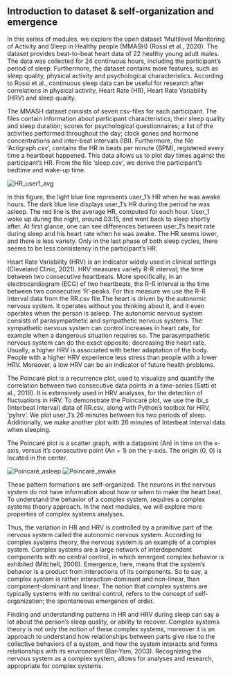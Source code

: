 ## Introduction to dataset & self-organization and emergence
In this series of modules, we explore the open dataset ‘Multilevel Monitoring of Activity and Sleep in Healthy people (MMASH) (Rossi et al., 2020). The dataset provides beat-to-beat heart data of 22 healthy young adult males. The data was collected for 24 continuous hours, including the participant’s period of sleep. Furthermore, the dataset contains more features, such as sleep quality, physical activity and psychological characteristics. According to Rossi et al., continuous sleep data can be useful for research after correlations in physical activity, Heart Rate (HR), Heart Rate Variability (HRV) and sleep quality. 

The MMASH dataset consists of seven csv-files for each participant. The files contain information about participant characteristics; their sleep quality and sleep duration; scores for psychological questionnaires; a list of the activities performed throughout the day; clock genes and hormone concentrations and inter-beat intervals (IBI). Furthermore, the file ‘Actigraph.csv’, contains the HR in beats per minute (BPM), registered every time a heartbeat happened. This data allows us to plot day times against the participant’s HR. From the file ‘sleep.csv’, we derive the participant’s bedtime and wake-up time. 

![HR_user1_avg](https://user-images.githubusercontent.com/105788429/170371272-b4929065-a530-4343-918f-aa6ab023436b.png)

In this figure, the light blue line represents user_1’s HR when he was awake hours. The dark blue line displays user_1’s HR during the period he was asleep. The red line is the average HR, computed for each hour. User_1 woke up during the night, around 03:15, and went back to sleep shortly after. At first glance, one can see differences between user_1’s heart rate during sleep and his heart rate when he was awake. The HR seems lower, and there is less variety. Only in the last phase of both sleep cycles, there seems to be less consistency in the participant’s HR.


Heart Rate Variability (HRV) is an indicator widely used in clinical settings (Cleveland Clinic, 2021). HRV measures variety  R-R interval; the time between two consecutive heartbeats. More specifically, in an electrocardiogram (ECG) of two heartbeats, the R-R interval is the time between two consecutive ‘R’-peaks. For this measure we use the R-R interval data from the RR.csv file.The heart is driven by the autonomic nervous system. It operates without you thinking about it, and it even operates when the person is asleep. The autonomic nervous system consists of parasympathetic and sympathetic nervous systems. The sympathetic nervous system can control increases in heart rate, for example when a dangerous situation requires so. The parasympathetic nervous system can do the exact opposite; decreasing the heart rate. Usually, a higher HRV is associated with better adaptation of the body. People with a higher HRV experience less stress than people with a lower HRV. Moreover, a low HRV can be an indicator of future health problems. 

The Poincaré plot is a recurrence plot, used to visualize and quantify the correlation between two consecutive data points in a time-series (Satti et al., 2019). It is extensively used in HRV analyses, for the detection of fluctuations in HRV. To demonstrate the Poincaré plot, we use the ibi_s (Interbeat Interval) data of RR.csv, along with Python’s toolbox for HRV, ‘pyhrv’. We plot user_1’s 26 minutes between his two periods of sleep. Additionally, we make another plot with 26 minutes of Interbeat Interval data when sleeping. 


The Poincaré plot is a scatter graph, with a datapoint (An) in time on the x-axis, versus it’s consecutive point (An + 1) on the y-axis. The origin (0, 0) is located in the center. 

![Poincaré_asleep](https://user-images.githubusercontent.com/105788429/170713308-00220606-60da-4468-99cb-23b8fa47ddc0.png)
![Poincaré_awake](https://user-images.githubusercontent.com/105788429/170713310-987252fa-b1b9-45e2-9b16-f25619ae4d73.png)


These pattern formations are self-organized. The neurons in the nervous system do not have information about how or when to make the heart beat. To understand the behavior of a complex system, requires a complex systems theory approach. In the next modules, we will explore more properties of complex systems analyses. 

Thus, the variation in HR and HRV is controlled by a primitive part of the nervous system called the autonomic nervous system. According to complex systems theory, the nervous system is an example of a complex system. Complex systems are a large network of interdependent components with no central control, in which emergent complex behavior is exhibited (Mitchell, 2006). Emergence, here, means that the system’s behavior is a product from interactions of its components. So to say, a complex system is rather interaction-dominant and non-linear, than component-dominant and linear. The notion that complex systems are typically systems with no central control, refers to the concept of self-organization; the spontaneous emergence of order. 

Finding and understanding patterns in HR and HRV during sleep can say a lot about the person’s sleep quality, or ability to recover. Complex systems theory is not only the notion of these complex systems, moreover it is an approach to understand how relationships between parts give rise to the collective behaviors of a system, and how the system interacts and forms relationships with its environment (Bar-Yam, 2003). Recognizing the nervous system as a complex system, allows for analyses and research, appropriate for complex systems. 
